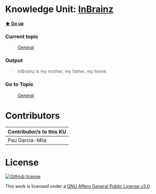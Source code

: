 # Knowledge Unit: [InBrainz](../../knowledge_units/general/inbrainz.md)

#### [:arrow_up: Go up](../../topics/general.md)
### Current topic
> [General](../../topics/general.md)
### Output
> InBrainz is my mother, my father, my home.
### Go to Topic
> [General](../../topics/general.md)


# Contributors

| Contributor/s to this KU |
| - | 
| Pau Garcia-Mila |

# License
[![GitHub license](https://img.shields.io/github/license/inbrainz/cerebro)](https://github.com/inbrainz/cerebro/blob/master/LICENSE)

This work is licensed under a [GNU Affero General Public License v3.0](https://www.gnu.org/licenses/agpl-3.0.txt).